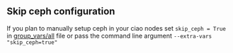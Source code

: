## Skip ceph configuration
If you plan to manually setup ceph in your ciao nodes set `skip_ceph = True`
in [group_vars/all](../group_vars/all) file or pass the command line argument
`--extra-vars "skip_ceph=true"`

